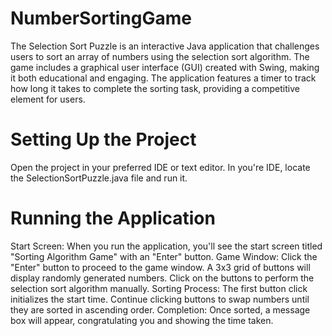 # NumberSortingGame
The Selection Sort Puzzle is an interactive Java application that challenges users to sort an array of numbers using the selection sort algorithm. The game includes a graphical user interface (GUI) created with Swing, making it both educational and engaging. The application features a timer to track how long it takes to complete the sorting task, providing a competitive element for users.

# Setting Up the Project
Open the project in your preferred IDE or text editor.
In you're IDE, locate the SelectionSortPuzzle.java file and run it.

# Running the Application
Start Screen: When you run the application, you'll see the start screen titled "Sorting Algorithm Game" with an "Enter" button.
Game Window: Click the "Enter" button to proceed to the game window.
A 3x3 grid of buttons will display randomly generated numbers.
Click on the buttons to perform the selection sort algorithm manually.
Sorting Process:
The first button click initializes the start time.
Continue clicking buttons to swap numbers until they are sorted in ascending order.
Completion: Once sorted, a message box will appear, congratulating you and showing the time taken.
